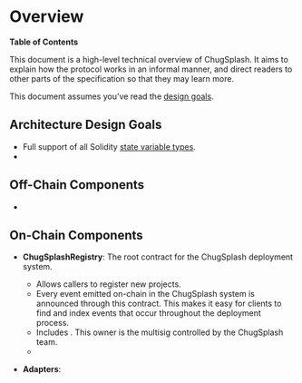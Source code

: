 # Overview

**Table of Contents**

This document is a high-level technical overview of ChugSplash. It aims to explain how the protocol works in an informal manner, and direct readers to other parts of the specification so that they may learn more.

This document assumes you've read the [design goals](TODO).

## Architecture Design Goals

* Full support of all Solidity [state variable types](https://docs.soliditylang.org/en/latest/types.html).
*


## Off-Chain Components

*

## On-Chain Components

* **ChugSplashRegistry**: The root contract for the ChugSplash deployment system.
  * Allows callers to register new projects.
  * Every event emitted on-chain in the ChugSplash system is announced through this contract. This makes it easy for clients to find and index events that occur throughout the deployment process.
  * Includes . This owner is the multisig controlled by the ChugSplash team.
  *

* **Adapters**:

